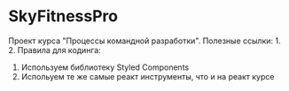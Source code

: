 # SkyFitnessPro
Проект курса "Процессы командной разработки".
Полезные ссылки:
1.
2.
Правила для кодинга:
1. Используем библиотеку Styled Components
2. Испольуем те же самые реакт инструменты, что и на реакт курсе
